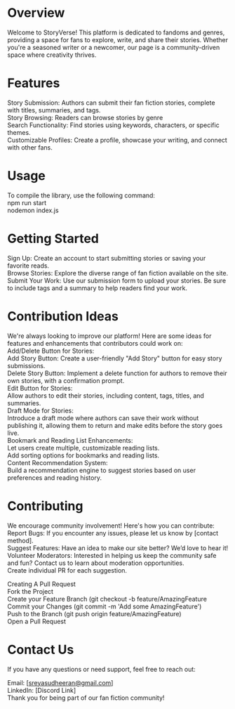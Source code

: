 # Overview
Welcome to StoryVerse!
This platform is dedicated to fandoms and genres, providing a space for fans to explore, write, and share their stories. Whether you're a seasoned writer or a newcomer, our page is a community-driven space where creativity thrives.
# Features
Story Submission: Authors can submit their fan fiction stories, complete with titles, summaries, and tags.<br>
Story Browsing: Readers can browse stories by genre<br>
Search Functionality: Find stories using keywords, characters, or specific themes.<br>
Customizable Profiles: Create a profile, showcase your writing, and connect with other fans.<br>
# Usage
To compile the library, use the following command:<br>
npm run start<br>
nodemon index.js<br>

# Getting Started
Sign Up: Create an account to start submitting stories or saving your favorite reads.<br>
Browse Stories: Explore the diverse range of fan fiction available on the site.<br>
Submit Your Work: Use our submission form to upload your stories. Be sure to include tags and a summary to help readers find your work.<br>

# Contribution Ideas
We're always looking to improve our platform! Here are some ideas for features and enhancements that contributors could work on:<br>
Add/Delete Button for Stories:<br>
  Add Story Button: Create a user-friendly "Add Story" button for easy story submissions.<br>
  Delete Story Button: Implement a delete function for authors to remove their own stories, with a confirmation prompt.<br>
Edit Button for Stories:<br>
  Allow authors to edit their stories, including content, tags, titles, and summaries.<br>
Draft Mode for Stories:<br>
  Introduce a draft mode where authors can save their work without publishing it, allowing them to return and make edits before the story goes live.<br>
Bookmark and Reading List Enhancements:<br>
  Let users create multiple, customizable reading lists.<br>
  Add sorting options for bookmarks and reading lists.<br>
Content Recommendation System:<br>
  Build a recommendation engine to suggest stories based on user preferences and reading history.<br>

# Contributing
We encourage community involvement! Here's how you can contribute:<br>
Report Bugs: If you encounter any issues, please let us know by [contact method].<br>
Suggest Features: Have an idea to make our site better? We’d love to hear it!<br>
Volunteer Moderators: Interested in helping us keep the community safe and fun? Contact us to learn about moderation opportunities.<br>
Create individual PR for each suggestion.<br>

Creating A Pull Request<br>
Fork the Project<br>
Create your Feature Branch (git checkout -b feature/AmazingFeature<br>
Commit your Changes (git commit -m 'Add some AmazingFeature')<br>
Push to the Branch (git push origin feature/AmazingFeature)<br>
Open a Pull Request<br>

# Contact Us
If you have any questions or need support, feel free to reach out:<br>

Email: [sreyasudheeran@gmail.com]<br>
LinkedIn: [Discord Link]<br>
Thank you for being part of our fan fiction community!<br>
